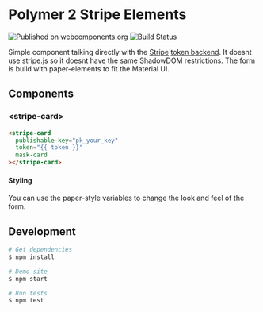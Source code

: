 # Polymer 2 Stripe Elements

[![Published on webcomponents.org](https://img.shields.io/badge/webcomponents.org-published-blue.svg)](https://www.webcomponents.org/element/morbidick/stripe-elements)
[![Build Status](https://travis-ci.org/morbidick/stripe-elements.svg?branch=master)](https://travis-ci.org/morbidick/stripe-elements)

Simple component talking directly with the [Stripe](https://stripe.com/) [token backend](https://stripe.com/docs/api#tokens). It doesnt use stripe.js so it doesnt have the same ShadowDOM restrictions. The form is build with paper-elements to fit the Material UI.

## Components

### \<stripe-card\>

<!--
```
<custom-element-demo>
  <template>
    <link rel="import" href="stripe-card.html">
    <next-code-block></next-code-block>
  </template>
</custom-element-demo>
```
-->

```html
<stripe-card
  publishable-key="pk_your_key"
  token="{{ token }}"
  mask-card
></stripe-card>
```

#### Styling

You can use the paper-style variables to change the look and feel of the form.

## Development

```bash
# Get dependencies
$ npm install

# Demo site
$ npm start

# Run tests
$ npm test
```
